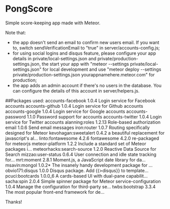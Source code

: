 # PongScore
Simple score-keeping app made with Meteor.

Note that:
 - the app doesn't send an email to confirm new users email. If you want to, switch sendVerificationEmail to "true" in server/accounts-config.js;
 - for using social logins and disqus feature, please configure your app details in private/local-settings.json and private/production-settings.json, the start your app with "meteor --settings private/local-settings.json" for local development and use "meteor deploy --settings private/production-settings.json yourappnamehere.meteor.com" for production;
 - the app adds an admin account if there's no users in the database. You can configure the details of this account in server/helpers.js.

##Packages used:
accounts-facebook          1.0.4  Login service for Facebook accounts
accounts-github            1.0.4  Login service for Github accounts
accounts-google            1.0.4  Login service for Google accounts
accounts-password          1.1.0  Password support for accounts
accounts-twitter           1.0.4  Login service for Twitter accounts
alanning:roles             1.2.13  Role-based authorization
email                      1.0.6  Send email messages
iron:router                1.0.7  Routing specifically designed for Meteor
kevohagan:sweetalert       0.4.2  a beautiful replacement for javascript's al...
linto:fontawesome          4.2.6  fontawesome 4.2.0 re-packaged for meteorjs
meteor-platform            1.2.2  Include a standard set of Meteor packages i...
meteorhacks:search-source  1.2.0  Reactive Data Source for Search
mizzao:user-status         0.6.4  User connection and idle state tracking for...
mrt:moment                 2.8.1  Moment.js, a JavaScript date library for da...
msavin:mongol              1.0.2* The insanely handy development package for ...
obvio171:disqus            1.0.0  Disqus package. Add {{>disqus}} to template...
pcuci:bootcards            1.0.0_6  A cards-based UI with dual-pane capabilit...
sacha:spin                 2.0.4  Simple spinner package for Meteor
service-configuration      1.0.4  Manage the configuration for third-party se...
twbs:bootstrap             3.3.4  The most popular front-end framework for de...


 Thanks!
 

